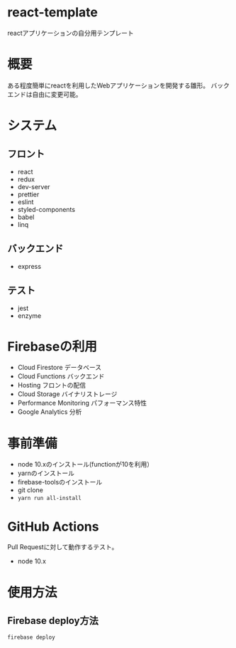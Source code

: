 # react-template
reactアプリケーションの自分用テンプレート

# 概要
ある程度簡単にreactを利用したWebアプリケーションを開発する雛形。
バックエンドは自由に変更可能。

# システム
## フロント
- react
- redux
- dev-server
- prettier
- eslint
- styled-components
- babel
- linq

## バックエンド
- express

## テスト
- jest
- enzyme

# Firebaseの利用
- Cloud Firestore
    データベース
- Cloud Functions
    バックエンド
- Hosting
    フロントの配信
- Cloud Storage
    バイナリストレージ
- Performance Monitoring
    パフォーマンス特性
- Google Analytics
    分析

# 事前準備
- node 10.xのインストール(functionが10を利用）
- yarnのインストール
- firebase-toolsのインストール
- git clone
- `yarn run all-install`

# GitHub Actions
Pull Requestに対して動作するテスト。
- node 10.x

# 使用方法
## Firebase deploy方法
```
firebase deploy
```